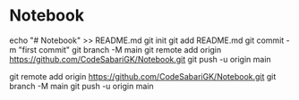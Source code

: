 # Notebook

echo "# Notebook" >> README.md
git init
git add README.md
git commit -m "first commit"
git branch -M main
git remote add origin https://github.com/CodeSabariGK/Notebook.git
git push -u origin main

git remote add origin https://github.com/CodeSabariGK/Notebook.git
git branch -M main
git push -u origin main
